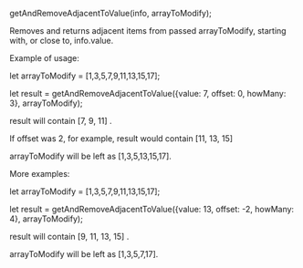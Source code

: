 
getAndRemoveAdjacentToValue(info, arrayToModify);

Removes and returns adjacent items from passed arrayToModify, starting with, or
close to, info.value.

Example of usage:

let arrayToModify = [1,3,5,7,9,11,13,15,17];

let result = getAndRemoveAdjacentToValue({value: 7, offset: 0, howMany: 3},  arrayToModify);

result will contain [7, 9, 11] .

If offset was 2, for example, result would contain [11, 13, 15]

arrayToModify will be left as [1,3,5,13,15,17].


More examples:

let arrayToModify = [1,3,5,7,9,11,13,15,17];

let result = getAndRemoveAdjacentToValue({value: 13, offset: -2, howMany: 4},  arrayToModify);

result will contain [9, 11, 13, 15] .

arrayToModify will be left as [1,3,5,7,17].